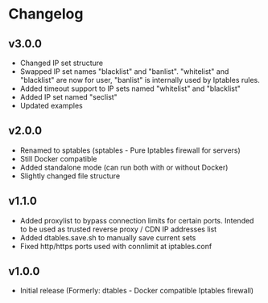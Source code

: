 # Changelog

## v3.0.0

- Changed IP set structure
- Swapped IP set names "blacklist" and "banlist". "whitelist" and "blacklist" are now for user, "banlist" is internally used by Iptables rules.
- Added timeout support to IP sets named "whitelist" and "blacklist"
- Added IP set named "seclist"
- Updated examples

## v2.0.0

- Renamed to sptables (sptables - Pure Iptables firewall for servers)
- Still Docker compatible
- Added standalone mode (can run both with or without Docker)
- Slightly changed file structure

## v1.1.0

- Added proxylist to bypass connection limits for certain ports. Intended to be used as trusted reverse proxy / CDN IP addresses list
- Added dtables.save.sh to manually save current sets
- Fixed http/https ports used with connlimit at iptables.conf

## v1.0.0

- Initial release (Formerly: dtables - Docker compatible Iptables firewall)
